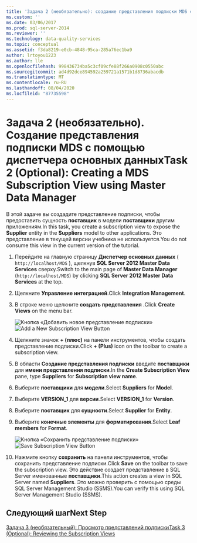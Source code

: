 ```yaml
---
title: 'Задача 2 (необязательно): создание представления подписки MDS с помощью диспетчер основных данных | Документация Майкрософт'
ms.custom: ''
ms.date: 03/06/2017
ms.prod: sql-server-2014
ms.reviewer: ''
ms.technology: data-quality-services
ms.topic: conceptual
ms.assetid: f3da8219-e0cb-4848-95ca-285a76ec1ba9
author: lrtoyou1223
ms.author: lle
ms.openlocfilehash: 998436734ba5c3cf09cfe88f266a0908c0550abc
ms.sourcegitcommit: ad4d92dce894592a259721a1571b1d8736abacdb
ms.translationtype: MT
ms.contentlocale: ru-RU
ms.lasthandoff: 08/04/2020
ms.locfileid: "87735598"
---
```

# <a name="task-2-optional-creating-a-mds-subscription-view-using-master-data-manager"></a><span data-ttu-id="23303-102">Задача 2 (необязательно). Создание представления подписки MDS с помощью диспетчера основных данных</span><span class="sxs-lookup"><span data-stu-id="23303-102">Task 2 (Optional): Creating a MDS Subscription View using Master Data Manager</span></span>
  <span data-ttu-id="23303-103">В этой задаче вы создадите представление подписки, чтобы предоставить сущность **поставщик** в модели **поставщики** другим приложениям.</span><span class="sxs-lookup"><span data-stu-id="23303-103">In this task, you create a subscription view to expose the **Supplier** entity in the **Suppliers** model to other applications.</span></span> <span data-ttu-id="23303-104">Это представление в текущей версии учебника не используется.</span><span class="sxs-lookup"><span data-stu-id="23303-104">You do not consume this view in the current version of the tutorial.</span></span>  
  
1.  <span data-ttu-id="23303-105">Перейдите на главную страницу **Диспетчер основных данных** ( `http://localhost/MDS` ), щелкнув **SQL Server 2012 Master Data Services** сверху.</span><span class="sxs-lookup"><span data-stu-id="23303-105">Switch to the main page of **Master Data Manager** (`http://localhost/MDS`) by clicking **SQL Server 2012 Master Data Services** at the top.</span></span>  
  
2.  <span data-ttu-id="23303-106">Щелкните **Управление интеграцией**.</span><span class="sxs-lookup"><span data-stu-id="23303-106">Click **Integration Management**.</span></span>  
  
3.  <span data-ttu-id="23303-107">В строке меню щелкните **создать представления** .</span><span class="sxs-lookup"><span data-stu-id="23303-107">Click **Create Views** on the menu bar.</span></span>  
  
     <span data-ttu-id="23303-108">![Кнопка «Добавить новое представление подписки»](../../2014/tutorials/media/et-creatingamdssubscriptionviewusingmdm-01.jpg "Кнопка «Добавить новое представление подписки»")</span><span class="sxs-lookup"><span data-stu-id="23303-108">![Add a New Subscription View Button](../../2014/tutorials/media/et-creatingamdssubscriptionviewusingmdm-01.jpg "Add a New Subscription View Button")</span></span>  
  
4.  <span data-ttu-id="23303-109">Щелкните значок **+ (плюс)** на панели инструментов, чтобы создать представление подписки.</span><span class="sxs-lookup"><span data-stu-id="23303-109">Click **+ (Plus)** icon on the toolbar to create a subscription view.</span></span>  
  
5.  <span data-ttu-id="23303-110">В области **Создание представления подписки** введите **поставщики** для **имени представления подписки**.</span><span class="sxs-lookup"><span data-stu-id="23303-110">In the **Create Subscription View** pane, type **Suppliers** for **Subscription view name**.</span></span>  
  
6.  <span data-ttu-id="23303-111">Выберите **поставщики** для **модели**.</span><span class="sxs-lookup"><span data-stu-id="23303-111">Select **Suppliers** for **Model**.</span></span>  
  
7.  <span data-ttu-id="23303-112">Выберите **VERSION_1** для **версии**.</span><span class="sxs-lookup"><span data-stu-id="23303-112">Select **VERSION_1** for **Version**.</span></span>  
  
8.  <span data-ttu-id="23303-113">Выберите **поставщик** для **сущности**.</span><span class="sxs-lookup"><span data-stu-id="23303-113">Select **Supplier** for **Entity**.</span></span>  
  
9. <span data-ttu-id="23303-114">Выберите **конечные элементы** для **форматирования**.</span><span class="sxs-lookup"><span data-stu-id="23303-114">Select **Leaf members** for **Format**.</span></span>  
  
     <span data-ttu-id="23303-115">![Кнопка «Сохранить представление подписки»](../../2014/tutorials/media/et-creatingamdssubscriptionviewusingmdm-02.jpg "Кнопка «Сохранить представление подписки»")</span><span class="sxs-lookup"><span data-stu-id="23303-115">![Save Subscription View Button](../../2014/tutorials/media/et-creatingamdssubscriptionviewusingmdm-02.jpg "Save Subscription View Button")</span></span>  
  
10. <span data-ttu-id="23303-116">Нажмите кнопку **сохранить** на панели инструментов, чтобы сохранить представление подписки.</span><span class="sxs-lookup"><span data-stu-id="23303-116">Click **Save** on the toolbar to save the subscription view.</span></span> <span data-ttu-id="23303-117">Это действие создает представление в SQL Server именованные **поставщики**.</span><span class="sxs-lookup"><span data-stu-id="23303-117">This action creates a view in SQL Server named **Suppliers**.</span></span> <span data-ttu-id="23303-118">Это можно проверить с помощью среды SQL Server Management Studio (SSMS).</span><span class="sxs-lookup"><span data-stu-id="23303-118">You can verify this using SQL Server Management Studio (SSMS).</span></span>  
  
## <a name="next-step"></a><span data-ttu-id="23303-119">Следующий шаг</span><span class="sxs-lookup"><span data-stu-id="23303-119">Next Step</span></span>  
 [<span data-ttu-id="23303-120">Задача 3 &#40;необязательный&#41;: Просмотр представлений подписки</span><span class="sxs-lookup"><span data-stu-id="23303-120">Task 3 &#40;Optional&#41;: Reviewing the Subscription Views</span></span>](task-3-optional-reviewing-the-subscription-views.md)  
  
  

